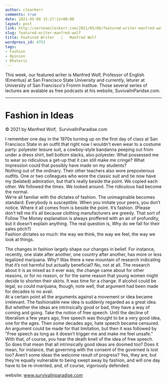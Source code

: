 ```yaml
---
author: clearkerr
comments: true
date: 2021-05-08 15:27:12+00:00
layout: post
link: http://vernonmileskerr.com/2021/05/08/featured-writer-manfred-wolf/
slug: featured-writer-manfred-wolf
title: Featured Writer   |   Manfred Wolf
wordpress_id: 4753
tags:
- Fashion
- Opinion
- Rhetoric
---
```





This week, our featured writer is Manfred Wolf, Professor of English (Emeritus) at San Francisco State University and currently, leturer at University of San Francisco's  Fromm Institue.  Those several series of lectures are avalable as free podcasts at his website, SuvivalInParidse.com.






* * *




# Fashion in Ideas




© 2021 by Manfred Wolf,  SurvivalInParadise.com






I remember one day in the 1970s turning up on the first day of class at San Francisco State in an outfit that right now I wouldn’t even wear to a costume party: polyester leisure suit, a cowboy-style bandanna peeping out from under a dress shirt, bell bottom slacks, also polyester. What possessed me to wear so ridiculous a get-up that it can still make me cringe? What impression could that possibly have made on my students?  
Nothing out of the ordinary. Their other teachers also wore preposterous outfits. One or two colleagues who wore the classic suit and tie now have my (belated) admiration, but that’s really beside the point. We copied each other. We followed the times. We looked around. The ridiculous had become the normal.  
We‘re all familiar with the dictates of fashion. The unimaginable becomes standard. Everybody is susceptible. When you imitate your peers, you don’t notice. Where it all comes from is beside the point. It’s fashion. (Please don’t tell me it’s all because clothing manufacturers are greedy. That sort of Follow The Money explanation is always proffered with an air of profundity, but it doesn’t explain anything. The real question is, Why do we fall for their sales pitch?)  
Fashion dictates so much: the way we think, the way we feel, the way we look at things.







The changes in fashion largely shape our changes in belief. For instance, recently, one state after another, one country after another, has more or less legalized marijuana. Why? Was there a new mountain of research indicating that it’s not harmful but actually beneficial? No, not at all. The research about it is as mixed as it ever was; the change came about for other reasons, or for no reason, or for the same reason that young women might decide to shorten their skirts. It was time for a change. If alcohol could be legal, so could marijuana, though, note well, that argument had been made for decades to no avail.  
At a certain point all the arguments against a movement or idea became irrelevant. The fashionable new idea is suddenly regarded as a great idea.  
But whether the ideas are intrinsically good or bad, they have a way of coming and going. Take the notion of free speech. Until the decline of liberalism a few years ago, free speech was thought to be a very good idea, one for the ages. Then some decades ago, hate speech became censured. An argument could be made for that limitation, but then it was followed by "Free speech as long as it doesn’t trigger me and make me feel unsafe.” With that, of course, you hear the death knell of the idea of free speech.  
So does that mean that all intrinsically good ideas are doomed too? Does it mean, for instance, that governing with the consent of the governed is lost too? Aren’t some ideas the welcome result of progress? Yes, they are, but they're equally vulnerable to being swept away by fashion, and will one day have to be re-invented, and, of course, vigorously defended.







website: www.survivalinparadise.com



